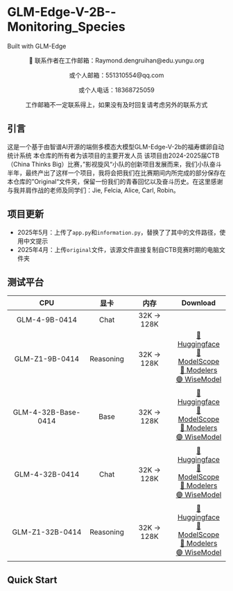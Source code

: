 # GLM-Edge-V-2B--Monitoring_Species
Built with GLM-Edge

<p align="center">
👋 联系作者在工作邮箱：Raymond.dengruihan@edu.yungu.org
</p>
<p align="center">
或个人邮箱：551310554@qq.com
</p>
<p align="center">
或个人电话：18368725059
</p>
<p align="center">
工作邮箱不一定联系得上，如果没有及时回复请考虑另外的联系方式
</p>

## 引言
这是一个基于由智谱AI开源的端侧多模态大模型GLM-Edge-V-2b的福寿螺卵自动统计系统
本仓库的所有者为该项目的主要开发人员
该项目由2024-2025届CTB（China Thinks Big）比赛，”影视旋风“小队的创新项目发展而来，我们小队奋斗半年，最终产出了这样一个项目，我将会把我们在比赛期间内所完成的部分保存在本仓库的”Original“文件夹，保留一份我们的青春回忆以及奋斗历史。在这里感谢与我并肩作战的老师及同学们：Jie, Felcia, Alice, Carl, Robin。

## 项目更新
- 2025年5月：上传了```app.py```和```information.py```，替换了了其中的文件路径，使用中文提示
- 2025年4月：上传```original```文件，该源文件直接复制自CTB竞赛时期的电脑文件夹

## 测试平台
|           CPU            |    显卡    | 内存 |     Download      |
|:--------------------------:|:---------:|:-----------:|:----------------------------------------------------------------------------------------------------------------------------------------------------------------------------------------------------------------------------------------------------------------------------------------------------------------------------------:|
|       GLM-4-9B-0414        |   Chat    | 32K -> 128K |       |
|       GLM-Z1-9B-0414       | Reasoning | 32K -> 128K |                        [🤗 Huggingface](https://huggingface.co/THUDM/GLM-4-Z1-9B-0414)<br> [🤖 ModelScope](https://modelscope.cn/models/ZhipuAI/GLM-Z1-9B-0414)<br> [🧩 Modelers](https://modelers.cn/models/zhipuai/GLM-Z1-9B-0414)<br> [🟣 WiseModel](https://wisemodel.cn/models/ZhipuAI/GLM-Z1-9B-0414)                        |
|    GLM-4-32B-Base-0414     |   Base    | 32K -> 128K |               [🤗 Huggingface](https://huggingface.co/THUDM/GLM-4-32B-Base-0414)<br> [🤖 ModelScope](https://modelscope.cn/models/ZhipuAI/GLM-4-32B-Base-0414)<br> [🧩 Modelers](https://modelers.cn/models/zhipuai/GLM-4-32B-Base-0414)<br> [🟣 WiseModel](https://wisemodel.cn/models/ZhipuAI/GLM-4-32B-Base-0414)               |
|       GLM-4-32B-0414       |   Chat    | 32K -> 128K |                      [🤗 Huggingface](https://huggingface.co/THUDM/GLM-4-32B-0414)<br> [🤖 ModelScope](https://modelscope.cn/models/ZhipuAI/GLM-4-32B-0414)<br> [🧩 Modelers](https://modelers.cn/models/zhipuai/GLM-4-32B-0414)<br> [🟣 WiseModel](https://wisemodel.cn/models/ZhipuAI/GLM-4-32B-Base-0414)                       |
|      GLM-Z1-32B-0414       | Reasoning | 32K -> 128K |                       [🤗 Huggingface](https://huggingface.co/THUDM/GLM-Z1-32B-0414)<br> [🤖 ModelScope](https://modelscope.cn/models/ZhipuAI/GLM-Z1-32B-0414)<br> [🧩 Modelers](https://modelers.cn/models/zhipuai/GLM-Z1-32B-0414)<br> [🟣 WiseModel](https://wisemodel.cn/models/ZhipuAI/GLM-Z1-32B-0414)                       |

## Quick Start
